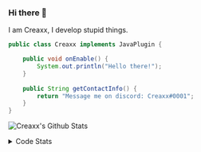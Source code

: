 ### Hi there 👋

I am Creaxx, I develop stupid things. 

```java
public class Creaxx implements JavaPlugin {

    public void onEnable() {
        System.out.println("Hello there!");
    }
    
    public String getContactInfo() {
        return "Message me on discord: Creaxx#0001";
    }
}
```

![Creaxx's Github Stats](https://github-readme-stats.vercel.app/api?username=CreaxxOG&show_icons=true&theme=dark&count_private=true)

<details>
  <summary>Code Stats</summary>

<!--START_SECTION:waka-->
![Lines of code](https://img.shields.io/badge/From%20Hello%20World%20I%27ve%20Written-90000%20lines%20of%20code-blue)

**🐱 My GitHub Data** 

> 🏆 115 Contributions in the Year 2021
 > 
> 📦 326.0 kB Used in GitHub's Storage 
 > 
> 🚫 Not Opted to Hire
 > 
> 📜 1 Public Repository 
 > 
> 🔑 4 Private Repositories  
 > 
**I'm a Night 🦉** 

```text
🌞 Morning    6 commits      █░░░░░░░░░░░░░░░░░░░░░░░░   5.61% 
🌆 Daytime    45 commits     ██████████░░░░░░░░░░░░░░░   42.06% 
🌃 Evening    50 commits     ███████████░░░░░░░░░░░░░░   46.73% 
🌙 Night      6 commits      █░░░░░░░░░░░░░░░░░░░░░░░░   5.61%

```
📅 **I'm Most Productive on Saturday** 

```text
Monday       9 commits      ██░░░░░░░░░░░░░░░░░░░░░░░   8.41% 
Tuesday      11 commits     ██░░░░░░░░░░░░░░░░░░░░░░░   10.28% 
Wednesday    19 commits     ████░░░░░░░░░░░░░░░░░░░░░   17.76% 
Thursday     18 commits     ████░░░░░░░░░░░░░░░░░░░░░   16.82% 
Friday       19 commits     ████░░░░░░░░░░░░░░░░░░░░░   17.76% 
Saturday     23 commits     █████░░░░░░░░░░░░░░░░░░░░   21.5% 
Sunday       8 commits      █░░░░░░░░░░░░░░░░░░░░░░░░   7.48%

```


📊 **This Week I Spent My Time On** 

```text
💬 Programming Languages: 
Java                     14 hrs 5 mins       ███████████████████████░░   92.96% 
YAML                     37 mins             █░░░░░░░░░░░░░░░░░░░░░░░░   4.16% 
XML                      25 mins             ░░░░░░░░░░░░░░░░░░░░░░░░░   2.86% 
Git Config               0 secs              ░░░░░░░░░░░░░░░░░░░░░░░░░   0.02% 
Other                    0 secs              ░░░░░░░░░░░░░░░░░░░░░░░░░   0.0%

🔥 Editors: 
IntelliJ                 15 hrs 9 mins       █████████████████████████   100.0%

```

**I Mostly Code in Java** 

```text
Java                     3 repos             ██████████████████░░░░░░░   75.0% 
EJS                      1 repo              ██████░░░░░░░░░░░░░░░░░░░   25.0%

```



 Last Updated on 25/09/2021
<!--END_SECTION:waka-->
</details>
